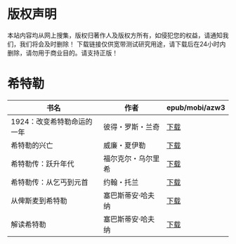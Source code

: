 # 版权声明

本站内容均从网上搜集，版权归著作人及版权方所有，如侵犯您的权益，请通知我们，我们将会及时删除！ 下载链接仅供宽带测试研究用途，请下载后在24小时内删除，请勿用于商业目的。请支持正版！

# 希特勒

| 书名 | 作者 | epub/mobi/azw3 |
| --- | --- | --- |
| 1924：改变希特勒命运的一年 | 彼得・罗斯・兰奇 | [下载](https://url89.ctfile.com/f/31084289-1357025131-e55825?p=8866) |
| 希特勒的兴亡 | 威廉・夏伊勒 | [下载](https://url89.ctfile.com/f/31084289-1357019068-850edb?p=8866) |
| 希特勒传：跃升年代 | 福尔克尔・乌尔里希 | [下载](https://url89.ctfile.com/f/31084289-1357007821-cb61c8?p=8866) |
| 希特勒传：从乞丐到元首 | 约翰・托兰 | [下载](https://url89.ctfile.com/f/31084289-1357007692-87feb5?p=8866) |
| 从俾斯麦到希特勒 | 塞巴斯蒂安·哈夫纳 | [下载](https://url89.ctfile.com/f/31084289-1357006426-3100a6?p=8866) |
| 解读希特勒 | 塞巴斯蒂安·哈夫纳 | [下载](https://url89.ctfile.com/f/31084289-1357005259-4bd285?p=8866) |
